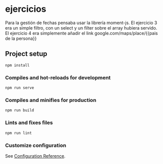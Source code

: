# ejercicios
Para la gestión de fechas pensaba usar la librería moment-js.
El ejercicio 3 era un simple filtro, con un select y un filter sobre el array hubiera servido.
El ejercicio 4 era simplemente añadir el link google.com/maps/place/{{pais de la persona}}
## Project setup
```
npm install
```

### Compiles and hot-reloads for development
```
npm run serve
```

### Compiles and minifies for production
```
npm run build
```

### Lints and fixes files
```
npm run lint
```

### Customize configuration
See [Configuration Reference](https://cli.vuejs.org/config/).


